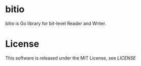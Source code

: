 bitio
=====

bitio is Go library for bit-level Reader and Writer.


# License

This software is released under the MIT License, see *LICENSE*
